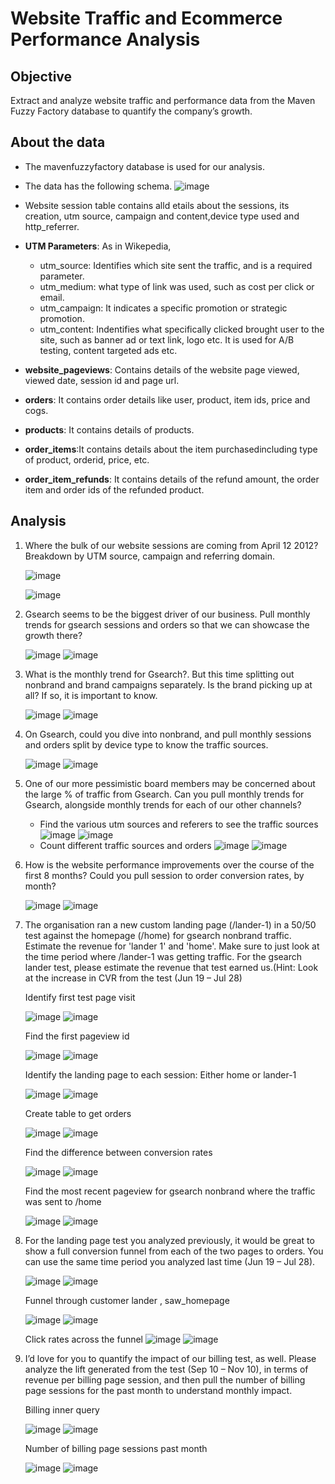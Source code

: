 # Website Traffic and Ecommerce Performance Analysis

## Objective 
Extract and analyze website traffic and performance data from the Maven Fuzzy Factory
database to quantify the company’s growth.  
 
## About the data 
- The mavenfuzzyfactory database is used for our analysis.
- The data has the following schema. 
![image](https://github.com/pooja614/Data-Analytics/assets/69869583/578d08dc-8dce-4cce-8f35-51f06d130110)

- Website session table contains alld etails about the sessions, its creation, utm source, campaign and content,device type used and http_referrer.
- <b>UTM Parameters</b>: As in Wikepedia, 
   - utm_source: Identifies which site sent the traffic, and is a required parameter.
   - utm_medium: what type of link was used, such as cost per click or email.
   - utm_campaign: It indicates a specific promotion or strategic promotion.
   - utm_content: Indentifies what specifically clicked brought user to the site, such as banner ad or text link, logo etc. It is used for A/B testing, content targeted ads etc.
- <b>website_pageviews</b>: Contains details of the website page viewed, viewed date, session id and page url. 
- <b>orders</b>: It contains order details like user, product, item ids, price and cogs.
- <b>products</b>: It contains details of products.
- <b>order_items</b>:It contains details about the item purchasedincluding type of product, orderid, price, etc.
- <b>order_item_refunds</b>: It contains details of the refund amount, the order item and order ids of the refunded product.
  
## Analysis 

1. Where the bulk of our website sessions are coming from April 12 2012? Breakdown by UTM source, campaign and referring domain.

   ![image](https://github.com/pooja614/Data-Analytics/assets/69869583/9a17afe8-a9cc-48b9-9ea2-b901b999664c)

   ![image](https://github.com/pooja614/Data-Analytics/assets/69869583/af741919-d2b2-4b3a-9695-f5974d5de02e)


2. Gsearch seems to be the biggest driver of our business. Pull monthly 
trends for gsearch sessions and orders so that we can showcase the growth there?

   ![image](https://github.com/pooja614/Data-Analytics/assets/69869583/5e39697e-9c56-430a-8924-eee8a30d70ce)
   ![image](https://github.com/pooja614/Data-Analytics/assets/69869583/3b462582-897c-4c7a-84c4-5760c08765d3)


3. What is the monthly trend for Gsearch?. But this time splitting out nonbrand and brand campaigns separately. Is the brand picking up at all? If so, it is important to know.
   
   ![image](https://github.com/pooja614/Data-Analytics/assets/69869583/d86f16d1-6ecb-4b7f-a725-fffc0e95c944)
   ![image](https://github.com/pooja614/Data-Analytics/assets/69869583/a12da68b-9dd8-4cc5-a275-b95f99037913)

4. On Gsearch, could you dive into nonbrand, and pull monthly sessions and orders split by device type to know the traffic sources.
   
   ![image](https://github.com/pooja614/Data-Analytics/assets/69869583/e4d231c2-ee19-427e-8343-c0e89cd55704)
   ![image](https://github.com/pooja614/Data-Analytics/assets/69869583/76b21881-671a-44fe-bd64-030aa745c497)

5. One of our more pessimistic board members may be concerned about the large % of traffic from Gsearch. 
Can you pull monthly trends for Gsearch, alongside monthly trends for each of our other channels?

   - Find the various utm sources and referers to see the traffic sources
   ![image](https://github.com/pooja614/Data-Analytics/assets/69869583/415e6780-1aec-40ec-b799-1bef67365fbb)
   ![image](https://github.com/pooja614/Data-Analytics/assets/69869583/f6d0e8f0-c149-4e9f-9a47-8ddba8184567)
   - Count different traffic sources and orders
   ![image](https://github.com/pooja614/Data-Analytics/assets/69869583/abc864b3-c6c3-401f-b0a7-9be47748c0c1)
   ![image](https://github.com/pooja614/Data-Analytics/assets/69869583/10a2dbae-d9a8-4e71-b836-60df86c3fdce)

6. How is the website performance improvements over the course of the first 8 months?
Could you pull session to order conversion rates, by month?

   ![image](https://github.com/pooja614/Data-Analytics/assets/69869583/70caf7c7-825e-4a99-b010-8d285611e466)
   ![image](https://github.com/pooja614/Data-Analytics/assets/69869583/defd18e3-ab79-4b5a-85f4-79e95369d07f)

7. The organisation ran a new custom landing page (/lander-1) in a 50/50 test against the homepage (/home) for gsearch nonbrand traffic.  Estimate the revenue for 'lander 1' and 'home'. Make sure to just look at the time period where /lander-1 was getting traffic.
For the gsearch lander test, please estimate the revenue that test earned us.(Hint: Look at the increase in CVR from the test (Jun 19 – Jul 28)

   Identify first test page visit
     
   ![image](https://github.com/pooja614/Data-Analytics/assets/69869583/9ad3c614-4fea-4834-a510-30f95cd89a27)
   ![image](https://github.com/pooja614/Data-Analytics/assets/69869583/07f8fb74-131c-46de-9aa8-350d4b944e07)

   Find the first pageview id
   
    ![image](https://github.com/pooja614/Data-Analytics/assets/69869583/90424c9e-bc9c-48e8-b624-86a5ce9ed2ce)
    ![image](https://github.com/pooja614/Data-Analytics/assets/69869583/c5fc294a-798e-42e5-a569-ad2039b068fb)

   Identify the landing page to each session: Either home or lander-1
   
    ![image](https://github.com/pooja614/Data-Analytics/assets/69869583/f7b57e80-c2ce-483c-95ed-3514f44697fe)
    ![image](https://github.com/pooja614/Data-Analytics/assets/69869583/05ada6e8-4e8e-4b74-ac15-c1d05759f382)

   Create table to get orders
   
    ![image](https://github.com/pooja614/Data-Analytics/assets/69869583/5d20f0d1-f68d-42fd-974c-9ac4f0563b83)
    ![image](https://github.com/pooja614/Data-Analytics/assets/69869583/cd048e8d-b01e-4b2e-85ad-00dca07ad3d3)

   Find the difference between conversion rates
   
    ![image](https://github.com/pooja614/Data-Analytics/assets/69869583/8e5e9c12-7b91-4245-9c44-dc857a413d7e)
    ![image](https://github.com/pooja614/Data-Analytics/assets/69869583/181c52ee-1657-4252-aa0b-e8e04cd14b0a)

   Find the most recent pageview for gsearch nonbrand where the traffic was sent to /home
   
    ![image](https://github.com/pooja614/Data-Analytics/assets/69869583/e02ec7c3-ac97-4860-b5cd-b097dfcc4fbc)
    ![image](https://github.com/pooja614/Data-Analytics/assets/69869583/989b217f-4445-4680-9d7b-7567285b19f4)

8. For the landing page test you analyzed previously, it would be great to show a full conversion funnel 
from each of the two pages to orders. You can use the same time period you analyzed last time (Jun 19 – Jul 28).

    ![image](https://github.com/pooja614/Data-Analytics/assets/69869583/4e019494-47dc-45f1-8c58-39f79a7e772a)
    ![image](https://github.com/pooja614/Data-Analytics/assets/69869583/20d44855-edbb-45f6-be67-b0c5a545e901)

    Funnel through customer lander , saw_homepage
   
    ![image](https://github.com/pooja614/Data-Analytics/assets/69869583/c1dd3e66-c275-436b-a212-4be53d51e5df)
    ![image](https://github.com/pooja614/Data-Analytics/assets/69869583/e8ffba35-24c3-40d3-84d9-eb80d7adc776)

    Click rates across the funnel 
    ![image](https://github.com/pooja614/Data-Analytics/assets/69869583/245aab5b-ba95-4aaa-9cfc-109db5a66772)
    ![image](https://github.com/pooja614/Data-Analytics/assets/69869583/1c28180c-ea11-424b-bac7-02cdda31ef4b)


9. I’d love for you to quantify the impact of our billing test, as well. Please analyze the lift generated 
from the test (Sep 10 – Nov 10), in terms of revenue per billing page session, and then pull the number 
of billing page sessions for the past month to understand monthly impact.

    Billing inner query
   
    ![image](https://github.com/pooja614/Data-Analytics/assets/69869583/453dd51c-a2c1-4f3d-8ed1-ee338e4dec94)
    ![image](https://github.com/pooja614/Data-Analytics/assets/69869583/5e67663b-3a13-4f7c-9579-3ac6fbe4019c)


    Number of billing page sessions past month
   
    ![image](https://github.com/pooja614/Data-Analytics/assets/69869583/021aa63f-7186-4f0c-87d4-724620108ace)
    ![image](https://github.com/pooja614/Data-Analytics/assets/69869583/817b62ad-6aa7-4539-b4f7-2802987454f4)




